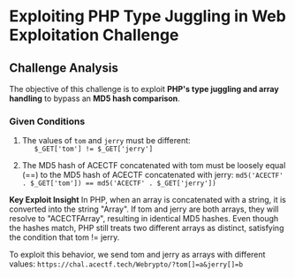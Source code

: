 # Exploiting PHP Type Juggling in Web Exploitation Challenge  

## Challenge Analysis  

The objective of this challenge is to exploit **PHP's type juggling and array handling** to bypass an **MD5 hash comparison**.  

### Given Conditions  
1. The values of `tom` and `jerry` must be different:  
``   $_GET['tom'] != $_GET['jerry']``


2. The MD5 hash of ACECTF concatenated with tom must be loosely equal (==) to the MD5 hash of ACECTF concatenated with jerry:
``md5('ACECTF' . $_GET['tom']) == md5('ACECTF' . $_GET['jerry'])``

**Key Exploit Insight**
In PHP, when an array is concatenated with a string, it is converted into the string "Array".
If tom and jerry are both arrays, they will resolve to "ACECTFArray", resulting in identical MD5 hashes.
Even though the hashes match, PHP still treats two different arrays as distinct, satisfying the condition that tom != jerry.

To exploit this behavior, we send tom and jerry as arrays with different values:
``https://chal.acectf.tech/Webrypto/?tom[]=a&jerry[]=b``
